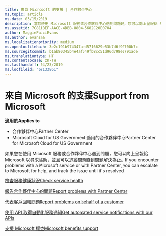 ```yaml
---
title: 來自 Microsoft 的支援 | 合作夥伴中心
ms.topic: article
ms.date: 03/15/2019
description: 當您使用 Microsoft 服務或合作夥伴中心遇到問題時，您可以向上呈報給 Microsoft 以尋求協助，並且可以追蹤問題直到問題解決為止。
ms.assetid: 7C811BEF-AACE-4DBB-8804-5682C20E0704
author: MaggiePucciEvans
ms.author: evansma
ms.localizationpriority: medium
ms.openlocfilehash: 3e2c191b974347aed5716629e53b7d6f99700b7c
ms.sourcegitcommit: b1ab80345b4e4af649fb8cc51d96d798e0791ade
ms.translationtype: HT
ms.contentlocale: zh-TW
ms.lasthandoff: 04/23/2019
ms.locfileid: "62133861"
---
```

# <a name="support-from-microsoft"></a><span data-ttu-id="c1a91-103">來自 Microsoft 的支援</span><span class="sxs-lookup"><span data-stu-id="c1a91-103">Support from Microsoft</span></span>

<span data-ttu-id="c1a91-104">**適用於**</span><span class="sxs-lookup"><span data-stu-id="c1a91-104">**Applies to**</span></span>

-  <span data-ttu-id="c1a91-105">合作夥伴中心</span><span class="sxs-lookup"><span data-stu-id="c1a91-105">Partner Center</span></span>
-  <span data-ttu-id="c1a91-106">Microsoft Cloud for US Government 適用的合作夥伴中心</span><span class="sxs-lookup"><span data-stu-id="c1a91-106">Partner Center for Microsoft Cloud for US Government</span></span>


<span data-ttu-id="c1a91-107">如果您在使用 Microsoft 服務或合作夥伴中心遇到問題，您可以向上呈報給 Microsoft 以尋求協助，並且可以追蹤問題直到問題解決為止。</span><span class="sxs-lookup"><span data-stu-id="c1a91-107">If you encounter problems with a Microsoft service or with Partner Center, you can escalate to Microsoft for help, and track the issue until it's resolved.</span></span>

[<span data-ttu-id="c1a91-108">檢查服務健康狀況</span><span class="sxs-lookup"><span data-stu-id="c1a91-108">Check service health</span></span>](check-service-health.md)

[<span data-ttu-id="c1a91-109">報告合作夥伴中心的問題</span><span class="sxs-lookup"><span data-stu-id="c1a91-109">Report problems with Partner Center</span></span>](report-problems-with-partner-center.md)

[<span data-ttu-id="c1a91-110">代表客戶回報問題</span><span class="sxs-lookup"><span data-stu-id="c1a91-110">Report problems on behalf of a customer</span></span>](report-problems-on-behalf-of-a-customer.md)

[<span data-ttu-id="c1a91-111">使用 API 取得自動化服務通知</span><span class="sxs-lookup"><span data-stu-id="c1a91-111">Get automated service notifications with our APIs</span></span>](get-automated-service-notifications-with-our-apis.md)

[<span data-ttu-id="c1a91-112">支援 Microsoft 權益</span><span class="sxs-lookup"><span data-stu-id="c1a91-112">Microsoft benefits support</span></span>](https://partner.microsoft.com/support/contact-support)

 

 



